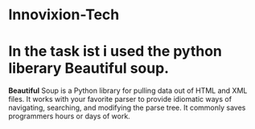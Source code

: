 # Innovixion-Tech

# In the task ist i used the python liberary Beautiful soup.

<b>Beautiful</b> Soup is a Python library for pulling data out of HTML and XML files. It works with your favorite parser to provide idiomatic ways of navigating, searching, and modifying the parse tree. It commonly saves programmers hours or days of work.
